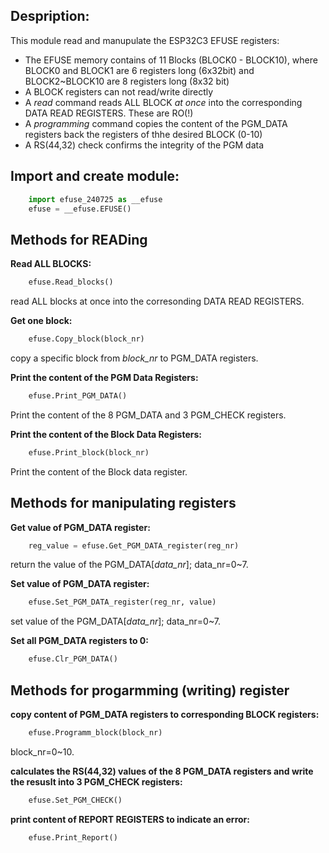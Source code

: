 
Despription:
-
This module read and manupulate the ESP32C3 EFUSE registers:

 - The EFUSE memory contains of 11 Blocks (BLOCK0 - BLOCK10), where BLOCK0 and BLOCK1 are 6 registers long (6x32bit)  and BLOCK2~BLOCK10 are 8 registers long (8x32 bit)
 - A BLOCK registers can not read/write directly
 - A *read* command reads ALL BLOCK *at once* into the corresponding DATA READ REGISTERS. These are RO(!)
 - A *programming* command copies the content of the PGM_DATA registers back the registers of thhe desired BLOCK (0-10)
 - A RS(44,32) check confirms the integrity of the PGM data

## Import and create module:
```python
    import efuse_240725 as __efuse
    efuse = __efuse.EFUSE()
```

## Methods for READing

**Read ALL BLOCKS:**
```python
    efuse.Read_blocks()
```
read ALL blocks at once into the corresonding DATA READ REGISTERS.

**Get one block:**
```python
    efuse.Copy_block(block_nr)
```
copy a specific block from *block_nr* to PGM_DATA registers.

**Print the content of the PGM Data Registers:**
```python
    efuse.Print_PGM_DATA()
```
Print the content of the 8 PGM_DATA and 3 PGM_CHECK registers.

**Print the content of the Block Data Registers:**
```python
    efuse.Print_block(block_nr)
```
Print the content of the Block data register.


## Methods for manipulating registers

**Get value of PGM_DATA register:**
```python
    reg_value = efuse.Get_PGM_DATA_register(reg_nr)
```
return the value of the PGM_DATA[*data_nr*]; data_nr=0~7.

**Set value of PGM_DATA register:**
```python
    efuse.Set_PGM_DATA_register(reg_nr, value)
```
set value of the PGM_DATA[*data_nr*]; data_nr=0~7.


**Set all PGM_DATA registers to 0:**
```python
    efuse.Clr_PGM_DATA()
```

## Methods for progarmming (writing) register

**copy content of PGM_DATA registers to corresponding BLOCK registers:**
```python
    efuse.Programm_block(block_nr)
```
block_nr=0~10.

**calculates the RS(44,32) values of the 8 PGM_DATA registers and write the resuslt into 3 PGM_CHECK registers:**
```python
    efuse.Set_PGM_CHECK()
```

**print content of REPORT REGISTERS to indicate an error:**
```python
    efuse.Print_Report()
```



